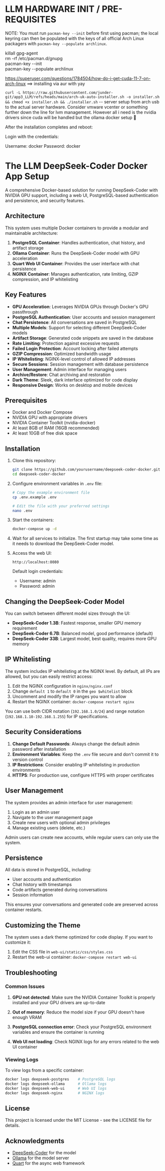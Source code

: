 # LLM HARDWARE INIT / PRE-REQUISITES 
  
NOTE: You must run `pacman-key --init` before first using pacman; the local
keyring can then be populated with the keys of all official Arch Linux
packagers with `pacman-key --populate archlinux`.  
  
killall gpg-agent  
rm -rf /etc/pacman.d/gnupg  
pacman-key --init  
pacman-key --populate archlinux  

https://superuser.com/questions/1784504/how-do-i-get-cuda-11-7-on-arch-linux  ==> installing via aur with yay  
  
``` curl -L https://raw.githubusercontent.com/junder-git/app3_LLM/refs/heads/main/arch-uk-auto-installer.sh -o installer.sh && chmod +x installer.sh && ./installer.sh ``` -- server setup from arch usb to the actual server hardware. Consider vmware vcenter or something further down the line for lvm management. However all i need is the nvidia drivers since cuda will be handled but the ollama docker setup 🤞

After the installation completes and reboot:

Login with the credentials:

Username: docker
Password: docker

# The LLM DeepSeek-Coder Docker App Setup

A comprehensive Docker-based solution for running DeepSeek-Coder with NVIDIA GPU support, including a web UI, PostgreSQL-based authentication and persistence, and security features.

## Architecture

This system uses multiple Docker containers to provide a modular and maintainable architecture:

1. **PostgreSQL Container**: Handles authentication, chat history, and artifact storage
2. **Ollama Container**: Runs the DeepSeek-Coder model with GPU acceleration
3. **Quart Web UI Container**: Provides the user interface with chat persistence
4. **NGINX Container**: Manages authentication, rate limiting, GZIP compression, and IP whitelisting

## Key Features

- **GPU Acceleration**: Leverages NVIDIA GPUs through Docker's GPU passthrough
- **PostgreSQL Authentication**: User accounts and session management
- **Chat Persistence**: All conversations are saved in PostgreSQL
- **Multiple Models**: Support for selecting different DeepSeek-Coder models
- **Artifact Storage**: Generated code snippets are saved in the database
- **Rate Limiting**: Protection against excessive requests
- **Failed Login Protection**: Account locking after failed attempts
- **GZIP Compression**: Optimized bandwidth usage
- **IP Whitelisting**: NGINX-level control of allowed IP addresses
- **Secure Sessions**: Session management with database persistence
- **User Management**: Admin interface for managing users
- **Archive/Restore**: Chat archiving and restoration
- **Dark Theme**: Sleek, dark interface optimized for code display
- **Responsive Design**: Works on desktop and mobile devices

## Prerequisites

- Docker and Docker Compose
- NVIDIA GPU with appropriate drivers
- NVIDIA Container Toolkit (nvidia-docker)
- At least 8GB of RAM (16GB recommended)
- At least 10GB of free disk space

## Installation

1. Clone this repository:
   ```bash
   git clone https://github.com/yourusername/deepseek-coder-docker.git
   cd deepseek-coder-docker
   ```

2. Configure environment variables in `.env` file:
   ```bash
   # Copy the example environment file
   cp .env.example .env
   
   # Edit the file with your preferred settings
   nano .env
   ```

3. Start the containers:
   ```bash
   docker-compose up -d
   ```

4. Wait for all services to initialize. The first startup may take some time as it needs to download the DeepSeek-Coder model.

5. Access the web UI:
   ```
   http://localhost:8080
   ```
   
   Default login credentials:
   - Username: admin
   - Password: admin

## Changing the DeepSeek-Coder Model

You can switch between different model sizes through the UI:

- **DeepSeek-Coder 1.3B**: Fastest response, smaller GPU memory requirement
- **DeepSeek-Coder 6.7B**: Balanced model, good performance (default)
- **DeepSeek-Coder 33B**: Largest model, best quality, requires more GPU memory

## IP Whitelisting

The system includes IP whitelisting at the NGINX level. By default, all IPs are allowed, but you can easily restrict access:

1. Edit the NGINX configuration in `nginx/nginx.conf`
2. Change `default 1` to `default 0` in the `geo $whitelist` block
3. Uncomment and modify the IP ranges you want to allow
4. Restart the NGINX container: `docker-compose restart nginx`

You can use both CIDR notation (`192.168.1.0/24`) and range notation (`192.168.1.10-192.168.1.255`) for IP specifications.

## Security Considerations

1. **Change Default Passwords**: Always change the default admin password after installation
2. **Environment Variables**: Keep the `.env` file secure and don't commit it to version control
3. **IP Restrictions**: Consider enabling IP whitelisting in production environments
4. **HTTPS**: For production use, configure HTTPS with proper certificates

## User Management

The system provides an admin interface for user management:

1. Login as an admin user
2. Navigate to the user management page
3. Create new users with optional admin privileges
4. Manage existing users (delete, etc.)

Admin users can create new accounts, while regular users can only use the system.

## Persistence

All data is stored in PostgreSQL, including:

- User accounts and authentication
- Chat history with timestamps
- Code artifacts generated during conversations
- Session information

This ensures your conversations and generated code are preserved across container restarts.

## Customizing the Theme

The system uses a dark theme optimized for code display. If you want to customize it:

1. Edit the CSS file in `web-ui/static/css/styles.css`
2. Restart the web-ui container: `docker-compose restart web-ui`

## Troubleshooting

### Common Issues

1. **GPU not detected**: Make sure the NVIDIA Container Toolkit is properly installed and your GPU drivers are up-to-date

2. **Out of memory**: Reduce the model size if your GPU doesn't have enough VRAM

3. **PostgreSQL connection error**: Check your PostgreSQL environment variables and ensure the container is running

4. **Web UI not loading**: Check NGINX logs for any errors related to the web UI container

### Viewing Logs

To view logs from a specific container:

```bash
docker logs deepseek-postgres    # PostgreSQL logs
docker logs deepseek-ollama      # Ollama logs
docker logs deepseek-web-ui      # Web UI logs
docker logs deepseek-nginx       # NGINX logs
```

## License

This project is licensed under the MIT License - see the LICENSE file for details.

## Acknowledgments

- [DeepSeek-Coder](https://github.com/deepseek-ai/DeepSeek-Coder) for the model
- [Ollama](https://ollama.ai/) for the model server
- [Quart](https://pgjones.gitlab.io/quart/) for the async web framework
